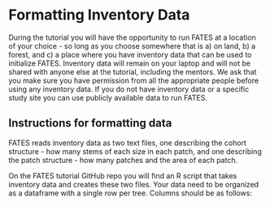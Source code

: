 # Formatting Inventory Data

During the tutorial you will have the opportunity to run FATES at a location of your choice - so long as you choose somewhere that is a) on land, b) a forest,
and c) a place where you have inventory data that can be used to initialize FATES. Inventory data will remain on your laptop and will not be shared with anyone
else at the tutorial, including the mentors. We ask that you make sure you have permission from all the appropriate people before using any inventory data. If
you do not have inventory data or a specific study site you can use publicly available data to run FATES. 

## Instructions for formatting data

FATES reads inventory data as two text files, one describing the cohort structure - how many stems of each size in each patch, and one describing the patch
structure - how many patches and the area of each patch. 

On the FATES tutorial GitHub repo you will find an R script that takes inventory data and creates these two files. Your data need to be organized as a dataframe with a single row per tree. Columns should be as follows:

